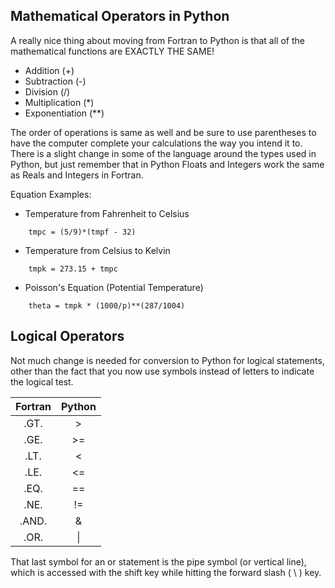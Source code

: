 ## Mathematical Operators in Python

A really nice thing about moving from Fortran to Python is that all of the mathematical functions are EXACTLY THE SAME!

* Addition 		(+)
* Subtraction 		(-)
* Division 		(/)
* Multiplication 	(\*)
* Exponentiation 	(\*\*)

The order of operations is same as well and be sure to use parentheses to have the computer complete your calculations the way you intend it to. There is a slight change in some of the language around the types used in Python, but just remember that in Python Floats and Integers work the same as Reals and Integers in Fortran.

Equation Examples:
* Temperature from Fahrenheit to Celsius
```py3
    tmpc = (5/9)*(tmpf - 32)
```
* Temperature from Celsius to Kelvin
```py3
    tmpk = 273.15 + tmpc
```
* Poisson's Equation (Potential Temperature)
```py3
    theta = tmpk * (1000/p)**(287/1004)
```

## Logical Operators

Not much change is needed for conversion to Python for logical statements, other than the fact that you now use symbols instead of letters to indicate the logical test.

| Fortran | Python |
|:-------:|:------:|
|   .GT.  |   >    |
|   .GE.  |   >=   |
|   .LT.  |   <    |
|   .LE.  |   <=   |
|   .EQ.  |   ==   |
|   .NE.  |   !=   |
|   .AND. |   &    |
|   .OR.  |   \|   |

That last symbol for an or statement is the pipe symbol (or vertical line), which is accessed with the shift key while hitting the forward slash ( \\ ) key.

